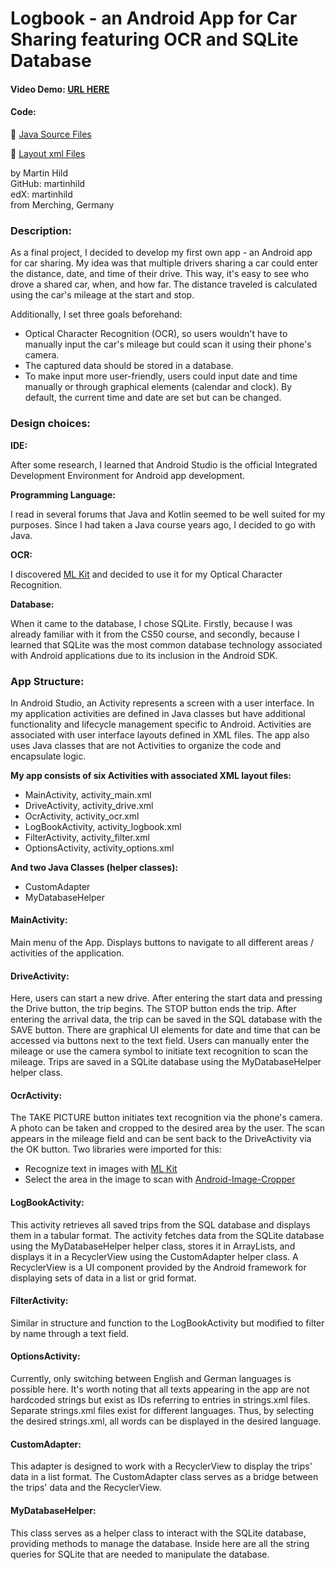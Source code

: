 
# Logbook - an Android App for Car Sharing featuring OCR and SQLite Database

#### Video Demo:  [URL HERE](https://www.youtube.com/watch?v=IEuto3SbtQ0)

#### Code:

📂 [Java Source Files](./app/src/main/java/com/example/sqltest)

📂 [Layout xml Files](./app/src/main/res/layout)





by Martin Hild\
GitHub: martinhild\
edX: martinhild\
from Merching, Germany


### Description:


As a final project, I decided to develop my first own app - an Android app for car sharing. My idea was that multiple drivers sharing a car could enter the distance, date, and time of their drive. This way, it's easy to see who drove a shared car, when, and how far. The distance traveled is calculated using the car's mileage at the start and stop.

Additionally, I set three goals beforehand:

- Optical Character Recognition (OCR), so users wouldn't have to manually input the car's mileage but could scan it using their phone's camera.
- The captured data should be stored in a database.
- To make input more user-friendly, users could input date and time manually or through graphical elements (calendar and clock). By default, the current time and date are set but can be changed.


### Design choices:

**IDE:**

After some research, I learned that Android Studio is the official Integrated Development Environment for Android app development.

**Programming Language:**

I read in several forums that Java and Kotlin seemed to be well suited for my purposes. Since I had taken a Java course years ago, I decided to go with Java.

**OCR:**

I discovered [ML Kit](https://developers.google.com/ml-kit/vision/text-recognition/v2/android) and decided to use it for my Optical Character Recognition.

**Database:**

When it came to the database, I chose SQLite. Firstly, because I was already familiar with it from the CS50 course, and secondly, because I learned that SQLite was the most common database technology associated with Android applications due to its inclusion in the Android SDK.


### App Structure:

In Android Studio, an Activity represents a screen with a user interface. In my application activities are defined in Java classes but have additional functionality and lifecycle management specific to Android. Activities are associated with user interface layouts defined in XML files. The app also uses Java classes that are not Activities to organize the code and encapsulate logic.

**My app consists of six Activities with associated XML layout files:**

- MainActivity,     activity_main.xml
- DriveActivity,    activity_drive.xml
- OcrActivity,      activity_ocr.xml
- LogBookActivity,  activity_logbook.xml
- FilterActivity,   activity_filter.xml
- OptionsActivity,  activity_options.xml

**And two Java Classes (helper classes):**
- CustomAdapter
- MyDatabaseHelper


#### MainActivity:

Main menu of the App. Displays buttons to navigate to all different areas / activities of the application.

#### DriveActivity:

Here, users can start a new drive. After entering the start data and pressing the Drive button, the trip begins. The STOP button ends the trip. After entering the arrival data, the trip can be saved in the SQL database with the SAVE button. There are graphical UI elements for date and time that can be accessed via buttons next to the text field.
Users can manually enter the mileage or use the camera symbol to initiate text recognition to scan the mileage.
Trips are saved in a SQLite database using the MyDatabaseHelper helper class.

#### OcrActivity:

The TAKE PICTURE button initiates text recognition via the phone's camera. A photo can be taken and cropped to the desired area by the user. The scan appears in the mileage field and can be sent back to the DriveActivity via the OK button. Two libraries were imported for this:
- Recognize text in images with [ML Kit](https://developers.google.com/ml-kit/vision/text-recognition/v2/android)
- Select the area in the image to scan with [Android-Image-Cropper](https://github.com/ArthurHub/Android-Image-Cropper)


#### LogBookActivity:

This activity retrieves all saved trips from the SQL database and displays them in a tabular format.
The activity fetches data from the SQLite database using the MyDatabaseHelper helper class, stores it in ArrayLists, and displays it in a RecyclerView using the CustomAdapter helper class.
A RecyclerView is a UI component provided by the Android framework for displaying sets of data in a list or grid format.

#### FilterActivity:

Similar in structure and function to the LogBookActivity but modified to filter by name through a text field.

#### OptionsActivity:

Currently, only switching between English and German languages is possible here. It's worth noting that all texts appearing in the app are not hardcoded strings but exist as IDs referring to entries in strings.xml files. Separate strings.xml files exist for different languages. Thus, by selecting the desired strings.xml, all words can be displayed in the desired language.

#### CustomAdapter:

This adapter is designed to work with a RecyclerView to display the trips' data in a list format. The CustomAdapter class serves as a bridge between the trips' data and the RecyclerView.

#### MyDatabaseHelper:

This class serves as a helper class to interact with the SQLite database, providing methods to manage the database. Inside here are all the string queries for SQLite that are needed to manipulate the database.
